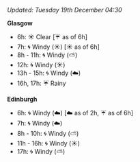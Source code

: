 *Updated: Tuesday 19th December 04:30*

**Glasgow**

* 6h: :sunny: Clear [:umbrella: as of 6h]
* 7h: :cyclone: Windy (:sunny:) [:sunny: as of 6h]
* 8h - 11h: :cyclone: Windy (:partly_sunny:)
* 12h: :cyclone: Windy (:sunny:)
* 13h - 15h: :cyclone: Windy (:cloud:)
* 16h, 17h: :umbrella: Rainy

**Edinburgh**

* 6h: :cyclone: Windy (:cloud:) [:cloud: as of 2h, :umbrella: as of 6h]
* 7h: :cyclone: Windy (:cloud:)
* 8h - 10h: :cyclone: Windy (:partly_sunny:)
* 11h - 16h: :cyclone: Windy (:sunny:)
* 17h: :cyclone: Windy (:partly_sunny:)
